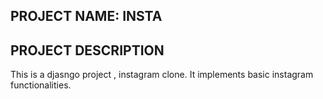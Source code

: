 ## PROJECT NAME: INSTA
## PROJECT DESCRIPTION
This is a djasngo project , instagram clone. It implements basic instagram functionalities. 